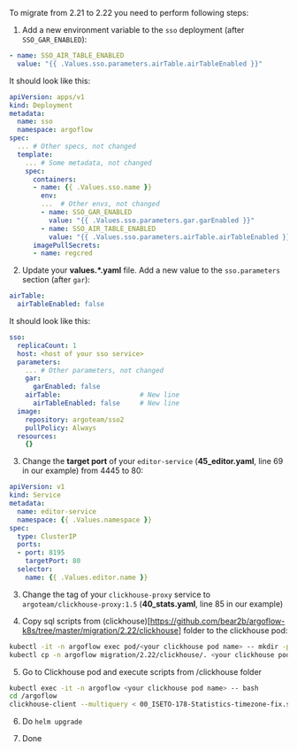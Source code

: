 To migrate from 2.21 to 2.22 you need to perform following steps:
1. Add a new environment variable to the `sso` deployment (after `SSO_GAR_ENABLED`):
```yaml
- name: SSO_AIR_TABLE_ENABLED
  value: "{{ .Values.sso.parameters.airTable.airTableEnabled }}"
```
It should look like this:
```yaml
apiVersion: apps/v1
kind: Deployment
metadata:
  name: sso
  namespace: argoflow
spec:
  ... # Other specs, not changed
  template:
    ... # Some metadata, not changed
    spec:
      containers:
      - name: {{ .Values.sso.name }}
        env:
        ...  # Other envs, not changed
        - name: SSO_GAR_ENABLED
          value: "{{ .Values.sso.parameters.gar.garEnabled }}"
        - name: SSO_AIR_TABLE_ENABLED                                          # New lines
          value: "{{ .Values.sso.parameters.airTable.airTableEnabled }}"       # New lines
      imagePullSecrets:
      - name: regcred
```

2. Update your **values.*.yaml** file. Add a new value to the `sso.parameters` section (after `gar`):
```yaml
airTable:
  airTableEnabled: false
```
It should look like this:
```yaml
sso:
  replicaCount: 1
  host: <host of your sso service>
  parameters:
    ... # Other parameters, not changed
    gar:
      garEnabled: false
    airTable:                    # New line
      airTableEnabled: false     # New line
  image:
    repository: argoteam/sso2
    pullPolicy: Always
  resources:
    {}
```

3. Change the **target port** of your `editor-service` (**45_editor.yaml**, line 69 in our example) from 4445 to 80:
```yaml
apiVersion: v1
kind: Service
metadata:
  name: editor-service
  namespace: {{ .Values.namespace }}
spec:
  type: ClusterIP
  ports:
  - port: 8195
    targetPort: 80
  selector:
    name: {{ .Values.editor.name }}
```

3. Change the tag of your `clickhouse-proxy` service to `argoteam/clickhouse-proxy:1.5` (**40_stats.yaml**, line 85 in our example)

4. Copy sql scripts from (clickhouse)[https://github.com/bear2b/argoflow-k8s/tree/master/migration/2.22/clickhouse] folder to the clickhouse pod:
```bash
kubectl -it -n argoflow exec pod/<your clickhouse pod name> -- mkdir -p /argoflow
kubectl cp -n argoflow migration/2.22/clickhouse/. <your clickhouse pod name>:/argoflow/.
```

5. Go to Clickhouse pod and execute scripts from /clickhouse folder
```bash
kubectl exec -it -n argoflow <your clickhouse pod name> -- bash
cd /argoflow
clickhouse-client --multiquery < 00_ISETO-178-Statistics-timezone-fix.sql 2>&1 | tee -a 00_ISETO-178-Statistics-timezone-fix.txt
```

6. Do `helm upgrade`

7. Done
